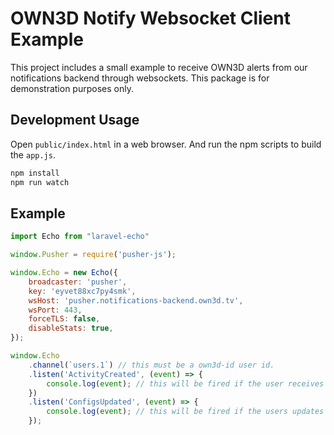 # OWN3D Notify Websocket Client Example

This project includes a small example to receive OWN3D alerts from our notifications backend through websockets. This package is for demonstration purposes only.

## Development Usage

Open `public/index.html` in a web browser. And run the npm scripts to build the `app.js`. 

```bash
npm install
npm run watch
```

## Example

```javascript
import Echo from "laravel-echo"

window.Pusher = require('pusher-js');

window.Echo = new Echo({
    broadcaster: 'pusher',
    key: 'eyvet88xc7py4smk',
    wsHost: 'pusher.notifications-backend.own3d.tv',
    wsPort: 443,
    forceTLS: false,
    disableStats: true,
});

window.Echo
    .channel(`users.1`) // this must be a own3d-id user id. 
    .listen('ActivityCreated', (event) => {
        console.log(event); // this will be fired if the user receives a event.
    })
    .listen('ConfigsUpdated', (event) => {
        console.log(event); // this will be fired if the users updates it's alert config.
    });
```